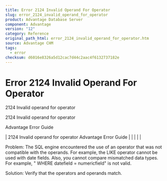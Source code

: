 ```yaml
---
title: Error 2124 Invalid Operand For Operator
slug: error_2124_invalid_operand_for_operator
product: Advantage Database Server
component: Advantage
version: "12"
category: Reference
original_path_html: error_2124_invalid_operand_for_operator.htm
source: Advantage CHM
tags:
  - error
checksum: d6016e8326a5d12cac7d44c2aac4f6132737182e
---
```


# Error 2124 Invalid Operand For Operator

2124 Invalid operand for operator

2124 Invalid operand for operator

Advantage Error Guide

| 2124 Invalid operand for operator  Advantage Error Guide |  |  |  |  |

Problem: The SQL engine encountered the use of an operator that was not compatible with the operands. For example, the LIKE operator cannot be used with date fields. Also, you cannot compare mismatched data types. For example, " WHERE datefield = numericfield" is not valid.

Solution: Verify that the operators and operands match.
